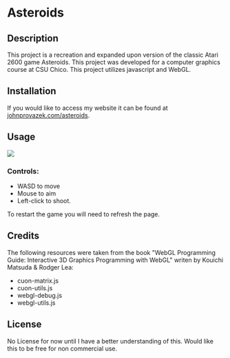 ﻿# Asteroids

## Description

This project is a recreation and expanded upon version of the classic Atari 2600 game Asteroids.
This project was developed for a computer graphics course at CSU Chico. This project utilizes javascript and WebGL.

## Installation

If you would like to access my website it can be found at [johnprovazek.com/asteroids](https://www.johnprovazek.com/asteroids).

## Usage

![](https://i.imgur.com/2uxO6g2.gif)

### Controls: 



- WASD to move
- Mouse to aim
- Left-click to shoot. 

To restart the game you will need to refresh the page.

## Credits

The following resources were taken from the book "WebGL Programming
Guide: Interactive 3D Graphics Programming with WebGL" writen by Kouichi Matsuda
& Rodger Lea:

- cuon-matrix.js
- cuon-utils.js
- webgl-debug.js
- webgl-utils.js


## License

No License for now until I have a better understanding of this. Would like this to be free for non commercial use.

